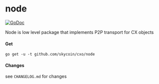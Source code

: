 node
====

[![GoDoc](https://godoc.org/github.com/skycoin/cxo/node?status.svg)](https://godoc.org/github.com/skycoin/cxo/node)

Node is low level package that implements P2P transport for CX objects

#### Get

```
go get -u -t github.com/skycoin/cxo/node
```

#### Changes

see `CHANGELOG.md` for changes
